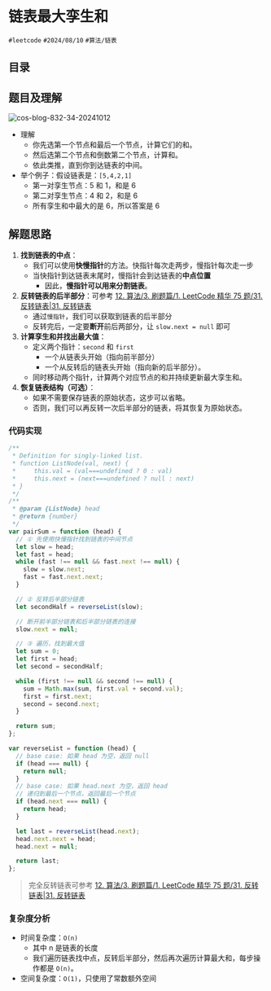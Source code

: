 
# 链表最大孪生和


`#leetcode`   `#2024/08/10`  `#算法/链表`  


## 目录
<!-- toc -->
 ## 题目及理解 

![cos-blog-832-34-20241012](https://blog-1310531898.cos.ap-beijing.myqcloud.com/832-34-20241012/Pasted%20image%2020240810174638.png)

- 理解
	- 你先选第一个节点和最后一个节点，计算它们的和。
	- 然后选第二个节点和倒数第二个节点，计算和。
	- 依此类推，直到你到达链表的中间。
- 举个例子：假设链表是：`[5,4,2,1]`
    - 第一对孪生节点：5 和 1，和是 6
    - 第二对孪生节点：4 和 2，和是 6
    - 所有孪生和中最大的是 6，所以答案是 6

## 解题思路

1. **找到链表的中点**：
    - 我们可以使用**快慢指针**的方法。快指针每次走两步，慢指针每次走一步
    - 当快指针到达链表末尾时，慢指针会到达链表的**中点位置**
        - 因此，**慢指针可以用来分割链表**。
2. **反转链表的后半部分**：可参考 [12. 算法/3. 刷题篇/1. LeetCode 精华 75 题/31.  反转链表|31.  反转链表](/post/9e894b9bab4f53ba99fc565eedd91567.html#12-算法/3-刷题篇/1-LeetCode-精华-75-题/31--反转链表|31--反转链表)
    - 通过`慢指针`，我们可以获取到链表的后半部分
    - 反转完后，一定要**断开**前后两部分，让 `slow.next = null` 即可
3. **计算孪生和并找出最大值**：
    - 定义两个指针：`second` 和 `first`
        - 一个从链表头开始（指向前半部分）
        - 一个从反转后的链表头开始（指向新的后半部分）。
    - 同时移动两个指针，计算两个对应节点的和并持续更新最大孪生和。
4. **恢复链表结构（可选）**：
    - 如果不需要保存链表的原始状态，这步可以省略。
    - 否则，我们可以再反转一次后半部分的链表，将其恢复为原始状态。

### 代码实现

```javascript
/**
 * Definition for singly-linked list.
 * function ListNode(val, next) {
 *     this.val = (val===undefined ? 0 : val)
 *     this.next = (next===undefined ? null : next)
 * }
 */
/**
 * @param {ListNode} head
 * @return {number}
 */
var pairSum = function (head) {
  // ① 先使用快慢指针找到链表的中间节点
  let slow = head;
  let fast = head;
  while (fast !== null && fast.next !== null) {
    slow = slow.next;
    fast = fast.next.next;
  }

  // ② 反转后半部分链表
  let secondHalf = reverseList(slow);

  // 断开前半部分链表和后半部分链表的连接
  slow.next = null;

  // ③ 遍历，找到最大值
  let sum = 0;
  let first = head;
  let second = secondHalf;

  while (first !== null && second !== null) {
    sum = Math.max(sum, first.val + second.val);
    first = first.next;
    second = second.next;
  }

  return sum;
};

var reverseList = function (head) {
  // base case: 如果 head 为空，返回 null
  if (head === null) {
    return null;
  }
  // base case: 如果 head.next 为空，返回 head
  // 递归到最后一个节点，返回最后一个节点
  if (head.next === null) {
    return head;
  }

  let last = reverseList(head.next);
  head.next.next = head;
  head.next = null;

  return last;
};

```

> 完全反转链表可参考 [12. 算法/3. 刷题篇/1. LeetCode 精华 75 题/31.  反转链表|31.  反转链表](/post/9e894b9bab4f53ba99fc565eedd91567.html#12-算法/3-刷题篇/1-LeetCode-精华-75-题/31--反转链表|31--反转链表)
### 复杂度分析

- 时间复杂度：`O(n)`
	- 其中 n 是链表的长度
	- 我们遍历链表找中点，反转后半部分，然后再次遍历计算最大和，每步操作都是 `O(n)`。
- 空间复杂度：`O(1)`，只使用了常数额外空间

